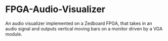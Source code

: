 # FPGA-Audio-Visualizer

 An audio visualizer implemented on a Zedboard FPGA, that takes in an audio signal and outputs vertical moving bars on a monitor driven by a VGA module.
 
